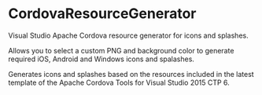 # CordovaResourceGenerator
Visual Studio Apache Cordova resource generator for icons and splashes. 

Allows you to select a custom PNG and background color to generate required iOS, Android and Windows icons and spalashes.

Generates icons and splashes based on the resources included in the latest template of the Apache Cordova Tools for Visual Studio 2015 CTP 6.
